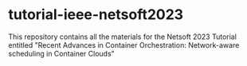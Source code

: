 # tutorial-ieee-netsoft2023
This repository contains all the materials for the Netsoft 2023 Tutorial entitled "Recent Advances in Container Orchestration: Network-aware scheduling in Container Clouds"

